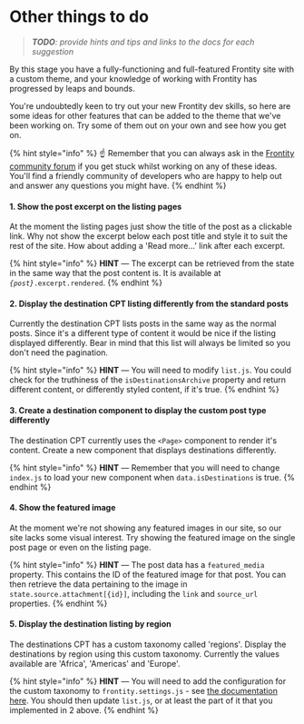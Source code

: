 # Other things to do

> _**TODO**: provide hints and tips and links to the docs for each suggestion_

By this stage you have a fully-functioning and full-featured Frontity site with a custom theme, and your knowledge of working with Frontity has progressed by leaps and bounds.

You're undoubtedly keen to try out your new Frontity dev skills, so here are some ideas for other features that can be added to the theme that we've been working on. Try some of them out on your own and see how you get on.

{% hint style="info" %}
☝️ Remember that you can always ask in the [Frontity community forum](https://community.frontity.org/) if you get stuck whilst working on any of these ideas. You'll find a friendly community of developers who are happy to help out and answer any questions you might have.
{% endhint %}

#### 1. Show the post excerpt on the listing pages

At the moment the listing pages just show the title of the post as a clickable link. Why not show the excerpt below each post title and style it to suit the rest of the site. How about adding a 'Read more...' link after each excerpt.

{% hint style="info" %}
**HINT** &mdash; The excerpt can be retrieved from the state in the same way that the post content is. It is available at _`{post}`_`.excerpt.rendered`.
{% endhint %}

#### 2. Display the destination CPT listing differently from the standard posts

Currently the destination CPT lists posts in the same way as the normal posts. Since it's a different type of content it would be nice if the listing displayed differently. Bear in mind that this list will always be limited so you don't need the pagination.

{% hint style="info" %}
**HINT** &mdash; You will need to modify `list.js`. You could check for the truthiness of the `isDestinationsArchive` property and return different content, or differently styled content, if it's true.
{% endhint %}

#### 3. Create a destination component to display the custom post type differently

The destination CPT currently uses the `<Page>` component to render it's content. Create a new component that displays destinations differently.

{% hint style="info" %}
**HINT** &mdash; Remember that you will need to change `index.js` to load your new component when `data.isDestinations` is true.
{% endhint %}

#### 4. Show the featured image

At the moment we're not showing any featured images in our site, so our site lacks some visual interest. Try showing the featured image on the single post page or even on the listing page.

{% hint style="info" %}
**HINT** &mdash; The post data has a `featured_media` property. This contains the ID of the featured image for that post. You can then retrieve the data pertaining to the image in `state.source.attachment[{id}]`, including the `link` and `source_url` properties.
{% endhint %}

#### 5. Display the destination listing by region

The destinations CPT has a custom taxonomy called 'regions'. Display the destinations by region using this custom taxonomy. Currently the values available are 'Africa', 'Americas' and 'Europe'.

{% hint style="info" %}
**HINT** &mdash; You will need to add the configuration for the custom taxonomy to `frontity.settings.js` - see [the documentation here](https://docs.frontity.org/api-reference-1/wordpress-source#state-source-taxonomies). You should then update `list.js`, or at least the part of it that you implemented in 2 above.
{% endhint %}
